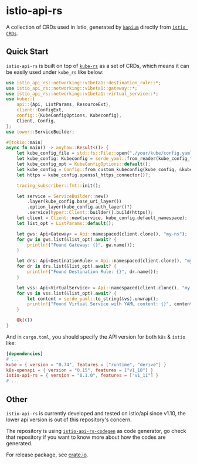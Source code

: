 # istio-api-rs
A collection of CRDs used in Istio, generated by [`kopium`](https://github.com/kube-rs/kopium) directly from [`istio CRDs`](https://github.com/istio/istio/blob/master/manifests/charts/base/crds/crd-all.gen.yaml).

## Quick Start

`istio-api-rs` is built on top of [`kube-rs`](https://github.com/kube-rs/kube-rs) as a set of CRDs, which means it can be easily used under `kube_rs` like below:

```rust
use istio_api_rs::networking::v1beta1::destination_rule::*;
use istio_api_rs::networking::v1beta1::gateway::*;
use istio_api_rs::networking::v1beta1::virtual_service::*;
use kube::{
    api::{Api, ListParams, ResourceExt},
    client::ConfigExt,
    config::{KubeConfigOptions, Kubeconfig},
    Client, Config,
};
use tower::ServiceBuilder;

#[tokio::main]
async fn main() -> anyhow::Result<()> {
    let kube_config_file = std::fs::File::open("./your/kube/config.yaml")?;
    let kube_config: Kubeconfig = serde_yaml::from_reader(kube_config_file)?;
    let kube_config_opt = KubeConfigOptions::default();
    let kube_config = Config::from_custom_kubeconfig(kube_config, &kube_config_opt).await?;
    let https = kube_config.openssl_https_connector()?;

    tracing_subscriber::fmt::init();

    let service = ServiceBuilder::new()
        .layer(kube_config.base_uri_layer())
        .option_layer(kube_config.auth_layer()?)
        .service(hyper::Client::builder().build(https));
    let client = Client::new(service, kube_config.default_namespace);
    let list_opt = ListParams::default();

    let gws: Api<Gateway> = Api::namespaced(client.clone(), "my-ns");
    for gw in gws.list(&list_opt).await? {
        println!("Found Gateway: {}", gw.name());
    }

    let drs: Api<DestinationRule> = Api::namespaced(client.clone(), "my-ns");
    for dr in drs.list(&list_opt).await? {
        println!("Found Destination Rule: {}", dr.name());
    }

    let vss: Api<VirtualService> = Api::namespaced(client.clone(), "my-ns");
    for vs in vss.list(&list_opt).await? {
        let content = serde_yaml::to_string(&vs).unwrap();
        println!("Found Virtual Service with YAML content: {}", content);
    }

    Ok(())
}
```

And in `cargo.toml`, you should specify the API version for both `k8s` & `istio` like:

```toml
[dependencies]
# ...
kube = { version = "0.74", features = ["runtime", "derive"] }
k8s-openapi = { version = "0.15", features = ["v1_18"] }
istio-api-rs = { version = "0.1.0", features = ["v1_11"] }
# ...
```

## Other

`istio-api-rs` is currently developed and tested on istio/api since v1.10, the lower api version is out of this repository's concern.

The repository is using [`istio-api-rs-codegen`](https://github.com/BlankZhu/istio-api-rs-codegen) as code generator, go check that repository if you want to know more about how the codes are generated.

For release package, see [crate.io](https://crates.io/crates/istio-api-rs).
